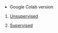 * Google Colab version


1. [Unsupervised](https://colab.research.google.com/github/genome-sci/pags_workshop_2019/blob/master/2-4/colab_version/python_bioinfo2019_unsupervised.ipynb)


2. [Supervised](https://colab.research.google.com/github/genome-sci/pags_workshop_2019/blob/master/2-4/colab_version/python_bioinfo2019_supervised.ipynb)
